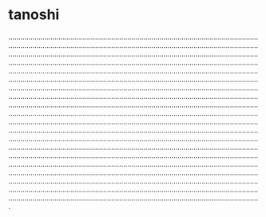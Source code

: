 # tanoshi

.................................................................................................................................................................................................................................................................................................................................................................................................................................................................................................................................................................................................................................................................................................................................................................................................................................................................................................................................................................................................................................................................................................................................................................................................................................................................................................................................................................................................................................................................................................................................................................................................................................................................................................................................................................................................................................................................................................................................................................................................................................................................................................................................................................................................................................................................................................................................................................................................................................................................................................................................................................................